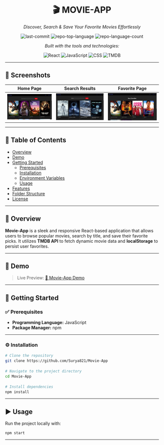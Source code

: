 <div id="top"></div>

<div align="center">

# 🎬 MOVIE-APP
*Discover, Search & Save Your Favorite Movies Effortlessly*

![last-commit](https://img.shields.io/github/last-commit/Surya821/Movie-App?style=flat&logo=git&logoColor=white&color=0080ff)
![repo-top-language](https://img.shields.io/github/languages/top/Surya821/Movie-App?style=flat&color=0080ff)
![repo-language-count](https://img.shields.io/github/languages/count/Surya821/Movie-App?style=flat&color=0080ff)

*Built with the tools and technologies:*

![React](https://img.shields.io/badge/React-20232A.svg?style=flat&logo=React&logoColor=61DAFB)
![JavaScript](https://img.shields.io/badge/JavaScript-F7DF1E.svg?style=flat&logo=JavaScript&logoColor=black)
![CSS](https://img.shields.io/badge/CSS-1572B6.svg?style=flat&logo=css3&logoColor=white)
![TMDB](https://img.shields.io/badge/TMDB-01B4E4.svg?style=flat&logo=TheMovieDatabase&logoColor=white)

</div>

---

## 📸 Screenshots

| Home Page | Search Results | Favorite Page |
| :--: | :--: | :--: |
| ![Home](screenshots/home.png) | ![Search](screenshots/search.png) | ![Favorites](screenshots/favorite.png) |

---

## 📑 Table of Contents

- [Overview](#overview)
- [Demo](#demo)
- [Getting Started](#getting-started)
  - [Prerequisites](#prerequisites)
  - [Installation](#installation)
  - [Environment Variables](#environment-variables)
  - [Usage](#usage)
- [Features](#features)
- [Folder Structure](#folder-structure)
- [License](#license)

---

## 🧐 Overview

**Movie-App** is a sleek and responsive React-based application that allows users to browse popular movies, search by title, and save their favorite picks. It utilizes **TMDB API** to fetch dynamic movie data and **localStorage** to persist user favorites.

---

## 🔗 Demo

> Live Preview: [🎥 Movie-App Demo](https://movie-app-two-cyan-50.vercel.app/)  

---

## 🚀 Getting Started

### ✅ Prerequisites

- **Programming Language:** JavaScript
- **Package Manager:** npm

---

### ⚙️ Installation

```bash
# Clone the repository
git clone https://github.com/Surya821/Movie-App

# Navigate to the project directory
cd Movie-App

# Install dependencies
npm install
```

---

## ▶️ Usage
Run the project locally with:
```
npm start
```

---

